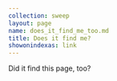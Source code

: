 ```yaml
---
collection: sweep
layout: page
name: does_it_find_me_too.md
title: Does it find me?
showonindexas: link
---
```


Did it find this page, too?
